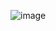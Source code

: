 ![image](https://user-images.githubusercontent.com/80846729/169042937-a099e3d6-63e4-4be8-9ee9-f1727fb2fe47.png)
